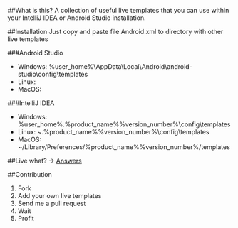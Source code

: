 ##What is this?
A collection of useful live templates that you can use within your IntelliJ IDEA or Android Studio installation.

##Installation
Just copy and paste file Android.xml to directory with other live templates

###Android Studio
- Windows: %user_home%\AppData\Local\Android\android-studio\config\templates
- Linux: 
- MacOS:

###IntelliJ IDEA
- Windows: %user_home%\.%product_name%%version_number%\config\templates
- Linux: ~\.%product_name%%version_number%\config\templates
- MacOS: ~/Library/Preferences/%product_name%%version_number%/templates

##Live what? -> [Answers](https://www.jetbrains.com/idea/webhelp/live-templates.html)

##Contribution
1. Fork
2. Add your own live templates
3. Send me a pull request
4. Wait
5. Profit